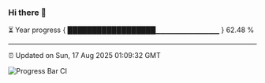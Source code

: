 ### Hi there 👋

⏳ Year progress { ██████████████████▁▁▁▁▁▁▁▁▁▁▁▁ } 62.48 %

---

⏰ Updated on Sun, 17 Aug 2025 01:09:32 GMT

![Progress Bar CI](https://github.com/code-lakshay/GitHub-Actions-Demo/workflows/Progress%20Bar%20CI/badge.svg)
